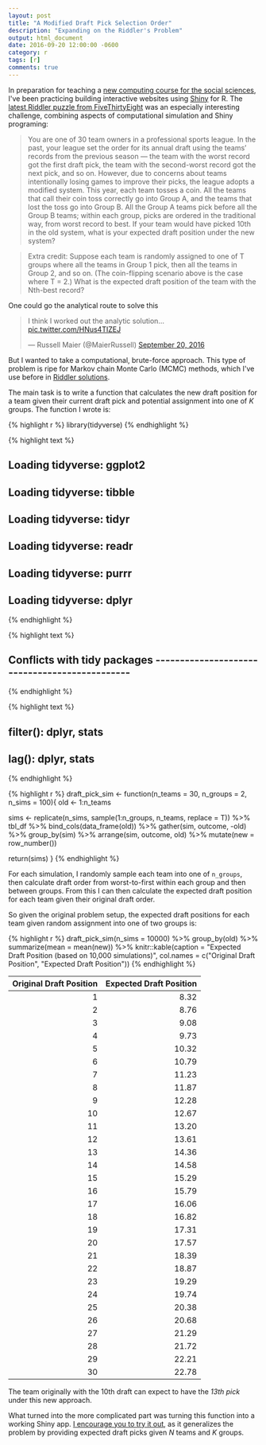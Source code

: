 ```yaml
---
layout: post
title: "A Modified Draft Pick Selection Order"
description: "Expanding on the Riddler's Problem"
output: html_document
date: 2016-09-20 12:00:00 -0600
category: r
tags: [r]
comments: true
---
```




In preparation for teaching a [new computing course for the social sciences](https://uc-cfss.github.io), I've been practicing building interactive websites using [Shiny](http://shiny.rstudio.com/) for R. The [latest Riddler puzzle from FiveThirtyEight](http://fivethirtyeight.com/features/how-high-can-count-von-count-count/) was an especially interesting challenge, combining aspects of computational simulation and Shiny programing:

> You are one of 30 team owners in a professional sports league. In the past, your league set the order for its annual draft using the teams’ records from the previous season — the team with the worst record got the first draft pick, the team with the second-worst record got the next pick, and so on. However, due to concerns about teams intentionally losing games to improve their picks, the league adopts a modified system. This year, each team tosses a coin. All the teams that call their coin toss correctly go into Group A, and the teams that lost the toss go into Group B. All the Group A teams pick before all the Group B teams; within each group, picks are ordered in the traditional way, from worst record to best. If your team would have picked 10th in the old system, what is your expected draft position under the new system?

> Extra credit: Suppose each team is randomly assigned to one of T groups where all the teams in Group 1 pick, then all the teams in Group 2, and so on. (The coin-flipping scenario above is the case where T = 2.) What is the expected draft position of the team with the Nth-best record?

One could go the analytical route to solve this

<blockquote class="twitter-tweet" data-conversation="none" data-lang="en"><p lang="en" dir="ltr">I think I worked out the analytic solution... <a href="https://t.co/HNus4TIZEJ">pic.twitter.com/HNus4TIZEJ</a></p>&mdash; Russell Maier (@MaierRussell) <a href="https://twitter.com/MaierRussell/status/778056486593454080">September 20, 2016</a></blockquote>
<script async src="//platform.twitter.com/widgets.js" charset="utf-8"></script>

But I wanted to take a computational, brute-force approach. This type of problem is ripe for Markov chain Monte Carlo (MCMC) methods, which I've use before in [Riddler solutions](http://www.bensoltoff.com/r/can-you-win-this-hot-new-game-show/).

The main task is to write a function that calculates the new draft position for a team given their current draft pick and potential assignment into one of $K$ groups. The function I wrote is:


{% highlight r %}
library(tidyverse)
{% endhighlight %}



{% highlight text %}
## Loading tidyverse: ggplot2
## Loading tidyverse: tibble
## Loading tidyverse: tidyr
## Loading tidyverse: readr
## Loading tidyverse: purrr
## Loading tidyverse: dplyr
{% endhighlight %}



{% highlight text %}
## Conflicts with tidy packages ----------------------------------------------
{% endhighlight %}



{% highlight text %}
## filter(): dplyr, stats
## lag():    dplyr, stats
{% endhighlight %}



{% highlight r %}
draft_pick_sim <- function(n_teams = 30, n_groups = 2, n_sims = 100){
  old <- 1:n_teams

  sims <- replicate(n_sims, sample(1:n_groups, n_teams, replace = T)) %>%
    tbl_df %>%
    bind_cols(data_frame(old)) %>%
    gather(sim, outcome, -old) %>%
    group_by(sim) %>%
    arrange(sim, outcome, old) %>%
    mutate(new = row_number())
  
  return(sims)
}
{% endhighlight %}

For each simulation, I randomly sample each team into one of `n_groups`, then calculate draft order from worst-to-first within each group and then between groups. From this I can then calculate the expected draft position for each team given their original draft order.

So given the original problem setup, the expected draft positions for each team given random assignment into one of two groups is:


{% highlight r %}
draft_pick_sim(n_sims = 10000) %>%
  group_by(old) %>%
  summarize(mean = mean(new)) %>%
  knitr::kable(caption = "Expected Draft Position (based on 10,000 simulations)",
               col.names = c("Original Draft Position",
                             "Expected Draft Position"))
{% endhighlight %}



| Original Draft Position| Expected Draft Position|
|-----------------------:|-----------------------:|
|                       1|                    8.32|
|                       2|                    8.76|
|                       3|                    9.08|
|                       4|                    9.73|
|                       5|                   10.32|
|                       6|                   10.79|
|                       7|                   11.23|
|                       8|                   11.87|
|                       9|                   12.28|
|                      10|                   12.67|
|                      11|                   13.20|
|                      12|                   13.61|
|                      13|                   14.36|
|                      14|                   14.58|
|                      15|                   15.29|
|                      16|                   15.79|
|                      17|                   16.06|
|                      18|                   16.82|
|                      19|                   17.31|
|                      20|                   17.57|
|                      21|                   18.39|
|                      22|                   18.87|
|                      23|                   19.29|
|                      24|                   19.74|
|                      25|                   20.38|
|                      26|                   20.68|
|                      27|                   21.29|
|                      28|                   21.72|
|                      29|                   22.21|
|                      30|                   22.78|

The team originally with the 10th draft can expect to have the *13th pick* under this new approach.

What turned into the more complicated part was turning this function into a working Shiny app. [I encourage you to try it out](https://bensoltoff.shinyapps.io/draft_pick/), as it generalizes the problem by providing expected draft picks given *N* teams and *K* groups.


